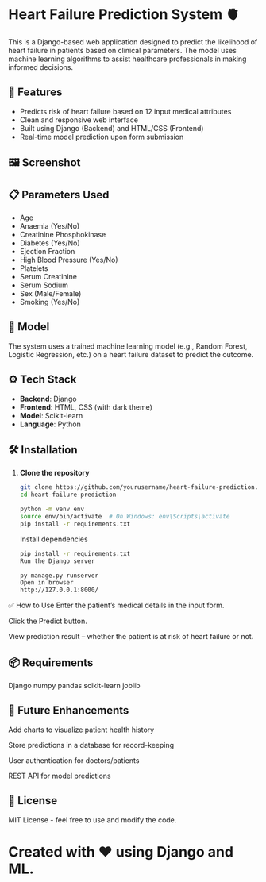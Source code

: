 # Heart Failure Prediction System 🫀

This is a Django-based web application designed to predict the likelihood of heart failure in patients based on clinical parameters. The model uses machine learning algorithms to assist healthcare professionals in making informed decisions.

## 🚀 Features

- Predicts risk of heart failure based on 12 input medical attributes
- Clean and responsive web interface
- Built using Django (Backend) and HTML/CSS (Frontend)
- Real-time model prediction upon form submission

## 🖼️ Screenshot


## 📋 Parameters Used

- Age
- Anaemia (Yes/No)
- Creatinine Phosphokinase
- Diabetes (Yes/No)
- Ejection Fraction
- High Blood Pressure (Yes/No)
- Platelets
- Serum Creatinine
- Serum Sodium
- Sex (Male/Female)
- Smoking (Yes/No)

## 🧠 Model

The system uses a trained machine learning model (e.g., Random Forest, Logistic Regression, etc.) on a heart failure dataset to predict the outcome.

## ⚙️ Tech Stack

- **Backend**: Django
- **Frontend**: HTML, CSS (with dark theme)
- **Model**: Scikit-learn
- **Language**: Python


## 🛠️ Installation

1. **Clone the repository**
   ```bash
   git clone https://github.com/yourusername/heart-failure-prediction.git
   cd heart-failure-prediction
   ```

    ```bash
    python -m venv env
    source env/bin/activate  # On Windows: env\Scripts\activate
    pip install -r requirements.txt
    ```

    Install dependencies
    ```bash
    pip install -r requirements.txt
    Run the Django server
    ```

    ```bash
    py manage.py runserver
    Open in browser
    http://127.0.0.1:8000/
    ```
✅ How to Use
Enter the patient’s medical details in the input form.

Click the Predict button.

View prediction result – whether the patient is at risk of heart failure or not.

## 📦 Requirements
Django
numpy
pandas
scikit-learn
joblib


## 📌 Future Enhancements
Add charts to visualize patient health history

Store predictions in a database for record-keeping

User authentication for doctors/patients

REST API for model predictions

## 📄 License
MIT License - feel free to use and modify the code.

# Created with ❤️ using Django and ML.